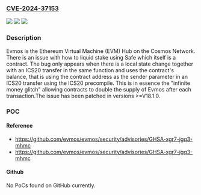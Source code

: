 ### [CVE-2024-37153](https://cve.mitre.org/cgi-bin/cvename.cgi?name=CVE-2024-37153)
![](https://img.shields.io/static/v1?label=Product&message=evmos&color=blue)
![](https://img.shields.io/static/v1?label=Version&message=%3D%20%3C%3D%2018.0.0%20&color=brighgreen)
![](https://img.shields.io/static/v1?label=Vulnerability&message=CWE-670%3A%20Always-Incorrect%20Control%20Flow%20Implementation&color=brighgreen)

### Description

Evmos is the Ethereum Virtual Machine (EVM) Hub on the Cosmos Network. There is an issue with how to liquid stake using Safe which itself is a contract. The bug only appears when there is a local state change together with an ICS20 transfer in the same function and uses the contract's balance, that is using the contract address as the sender parameter in an ICS20 transfer using the ICS20 precompile. This is in essence the "infinite money glitch" allowing contracts to double the supply of Evmos after each transaction.The issue has been patched in versions >=V18.1.0. 

### POC

#### Reference
- https://github.com/evmos/evmos/security/advisories/GHSA-xgr7-jgq3-mhmc
- https://github.com/evmos/evmos/security/advisories/GHSA-xgr7-jgq3-mhmc

#### Github
No PoCs found on GitHub currently.

